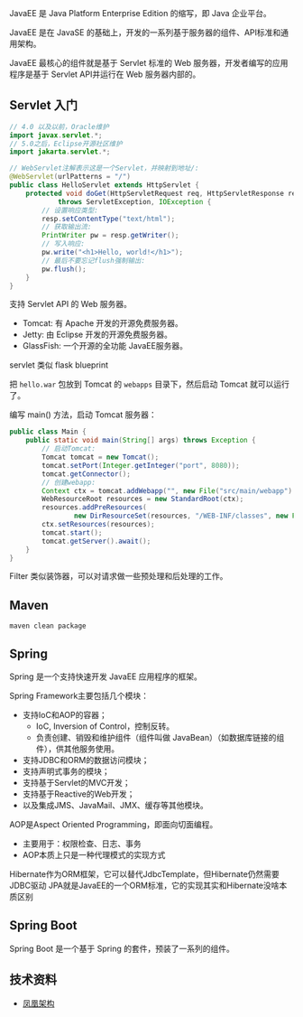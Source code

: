 JavaEE 是 Java Platform Enterprise Edition 的缩写，即 Java 企业平台。

JavaEE 是在 JavaSE 的基础上，开发的一系列基于服务器的组件、API标准和通用架构。

JavaEE 最核心的组件就是基于 Servlet 标准的 Web 服务器，开发者编写的应用程序是基于 Servlet API并运行在 Web 服务器内部的。


## Servlet 入门
```java
// 4.0 以及以前，Oracle维护
import javax.servlet.*;
// 5.0之后，Eclipse开源社区维护
import jakarta.servlet.*;

// WebServlet注解表示这是一个Servlet，并映射到地址/:
@WebServlet(urlPatterns = "/")
public class HelloServlet extends HttpServlet {
    protected void doGet(HttpServletRequest req, HttpServletResponse resp)
            throws ServletException, IOException {
        // 设置响应类型:
        resp.setContentType("text/html");
        // 获取输出流:
        PrintWriter pw = resp.getWriter();
        // 写入响应:
        pw.write("<h1>Hello, world!</h1>");
        // 最后不要忘记flush强制输出:
        pw.flush();
    }
}
```

支持 Servlet API 的 Web 服务器。
- Tomcat: 有 Apache 开发的开源免费服务器。
- Jetty: 由 Eclipse 开发的开源免费服务器。
- GlassFish: 一个开源的全功能 JavaEE服务器。

servlet 类似 flask blueprint


把 `hello.war` 包放到 Tomcat 的 `webapps` 目录下，然后启动 Tomcat 就可以运行了。

编写 main() 方法，启动 Tomcat 服务器：
```java
public class Main {
    public static void main(String[] args) throws Exception {
        // 启动Tomcat:
        Tomcat tomcat = new Tomcat();
        tomcat.setPort(Integer.getInteger("port", 8080));
        tomcat.getConnector();
        // 创建webapp:
        Context ctx = tomcat.addWebapp("", new File("src/main/webapp").getAbsolutePath());
        WebResourceRoot resources = new StandardRoot(ctx);
        resources.addPreResources(
                new DirResourceSet(resources, "/WEB-INF/classes", new File("target/classes").getAbsolutePath(), "/"));
        ctx.setResources(resources);
        tomcat.start();
        tomcat.getServer().await();
    }
}
```

Filter 类似装饰器，可以对请求做一些预处理和后处理的工作。

## Maven
`maven clean package`

## Spring
Spring 是一个支持快速开发 JavaEE 应用程序的框架。

Spring Framework主要包括几个模块：
- 支持IoC和AOP的容器；
    - IoC, Inversion of Control，控制反转。
    - 负责创建、销毁和维护组件（组件叫做 JavaBean）（如数据库链接的组件），供其他服务使用。
- 支持JDBC和ORM的数据访问模块；
- 支持声明式事务的模块；
- 支持基于Servlet的MVC开发；
- 支持基于Reactive的Web开发；
- 以及集成JMS、JavaMail、JMX、缓存等其他模块。


AOP是Aspect Oriented Programming，即面向切面编程。
- 主要用于：权限检查、日志、事务
- AOP本质上只是一种代理模式的实现方式

Hibernate作为ORM框架，它可以替代JdbcTemplate，但Hibernate仍然需要JDBC驱动
JPA就是JavaEE的一个ORM标准，它的实现其实和Hibernate没啥本质区别

## Spring Boot
Spring Boot 是一个基于 Spring 的套件，预装了一系列的组件。

## 技术资料
- [凤凰架构](https://icyfenix.cn/)